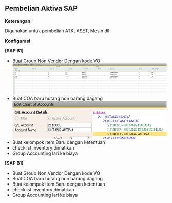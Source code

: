 ## Pembelian Aktiva SAP 

**Keterangan :**

Digunakan untuk pembelian ATK, ASET, Mesin dll



**Konfigurasi**

**[SAP B1]**

* Buat Group Non Vendor Dengan kode VO
![Vendor Numbering](img/vendor_numbering.png)
* Buat COA baru hutang non barang dagang
![Hutang Activa](img/coa_hutangactiva.png)
* Buat kelompok Item Baru dengan ketentuan 
* checklist inventory dimatikan
* Group Accounting lari ke biaya

**[SAP B1]**

* Buat Group Non Vendor Dengan kode VO
* Buat COA baru hutang non barang dagang
* Buat kelompok Item Baru dengan ketentuan 
* checklist inventory dimatikan
* Group Accounting lari ke biaya

